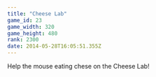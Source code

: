 ```yaml
---
title: "Cheese Lab"
game_id: 23
game_width: 320
game_height: 480
rank: 2300
date: 2014-05-28T16:05:51.355Z
---
```

Help the mouse eating chese on the Cheese Lab!